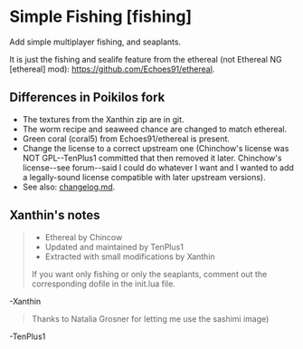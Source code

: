 # Simple Fishing [fishing]

Add simple multiplayer fishing, and seaplants.

It is just the fishing and sealife feature from the ethereal (not Ethereal NG [ethereal] mod):
<https://github.com/Echoes91/ethereal>.


## Differences in Poikilos fork
- The textures from the Xanthin zip are in git.
- The worm recipe and seaweed chance are changed to match ethereal.
- Green coral (coral5) from Echoes91/ethereal is present.
- Change the license to a correct upstream one (Chinchow's license was NOT GPL--TenPlus1 committed that then removed it later. Chinchow's license--see forum--said I could do whatever I want and I wanted to add a legally-sound license compatible with later upstream versions).
- See also: [changelog.md](changelog.md).


## Xanthin's notes

> - Ethereal by Chincow
> - Updated and maintained by TenPlus1
> - Extracted with small modifications by Xanthin
>
> If you want only fishing or only the seaplants, comment out the
> corresponding dofile in the init.lua file.

-Xanthin

> Thanks to Natalia Grosner for letting me use the sashimi image)

-TenPlus1
